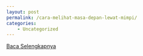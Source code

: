 ```yaml
---
layout: post
permalink: /cara-melihat-masa-depan-lewat-mimpi/
categories:
    - Uncategorized
---
```


[Baca Selengkapnya](/10)